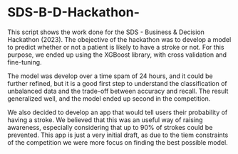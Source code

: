# SDS-B-D-Hackathon-

This script shows the work done for the SDS - Business &amp; Decision Hackathon (2023). The obejective of the hackathon was to develop a model to predict whether or not a patient is likely to have a stroke or not. For this purpose, we ended up using the XGBoost library, with cross validation and fine-tuning. 

The model was develop over a time spam of 24 hours, and it could be further refined, but it is a good first step to understand the classification of unbalanced data and the trade-off between accuracy and recall. The result generalized well, and the model ended up second in the competition. 

We also decided to develop an app that would tell users their probability of having a stroke. We believed that this was an useful way of raising awareness, especially considering that up to 90% of strokes could be prevented. This app is just a very initial draft, as due to the tiem constraints of the competition we were more focus on finding the best possible model.
